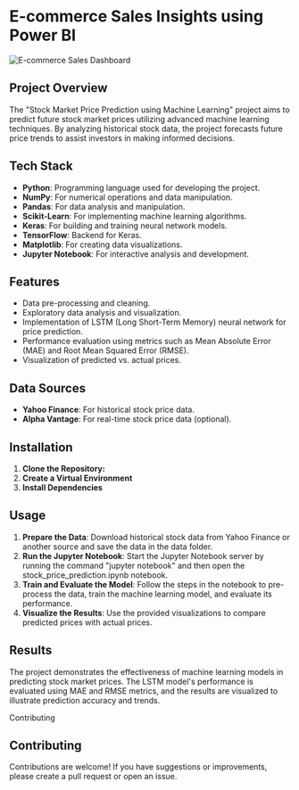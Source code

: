 # E-commerce Sales Insights using Power BI

![E-commerce Sales Dashboard](images/dashboard.png)

## Project Overview
The "Stock Market Price Prediction using Machine Learning" project aims to predict future stock market prices utilizing advanced machine learning techniques. By analyzing historical stock data, the project forecasts future price trends to assist investors in making informed decisions.

## Tech Stack
- **Python**:  Programming language used for developing the project.
- **NumPy**: For numerical operations and data manipulation.
- **Pandas**: For data analysis and manipulation.
- **Scikit-Learn**: For implementing machine learning algorithms.
- **Keras**: For building and training neural network models.
- **TensorFlow**: Backend for Keras.
- **Matplotlib**: For creating data visualizations.
- **Jupyter Notebook**: For interactive analysis and development.

## Features
- Data pre-processing and cleaning.
- Exploratory data analysis and visualization.
- Implementation of LSTM (Long Short-Term Memory) neural network for price prediction.
- Performance evaluation using metrics such as Mean Absolute Error (MAE) and Root Mean Squared Error (RMSE).
- Visualization of predicted vs. actual prices.

## Data Sources
- **Yahoo Finance**: For historical stock price data.
- **Alpha Vantage**: For real-time stock price data (optional).

## Installation
1. **Clone the Repository:**
2. **Create a Virtual Environment**
3. **Install Dependencies**

## Usage
1. **Prepare the Data**: Download historical stock data from Yahoo Finance or another source and save the data in the data folder.
2. **Run the Jupyter Notebook**: Start the Jupyter Notebook server by running the command "jupyter notebook" and then open the stock_price_prediction.ipynb notebook.
3. **Train and Evaluate the Model**: Follow the steps in the notebook to pre-process the data, train the machine learning model, and evaluate its performance.
4. **Visualize the Results**: Use the provided visualizations to compare predicted prices with actual prices.


## Results
The project demonstrates the effectiveness of machine learning models in predicting stock market prices. The LSTM model's performance is evaluated using MAE and RMSE metrics, and the results are visualized to illustrate prediction accuracy and trends.

Contributing

## Contributing
Contributions are welcome! If you have suggestions or improvements, please create a pull request or open an issue.
